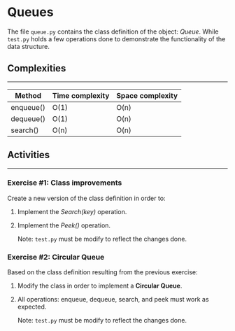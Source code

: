 # Queues 

The file `queue.py` contains the class definition of the object: *Queue*. While `test.py` holds a few operations done to demonstrate the functionality of the data structure.

## Complexities
___

| Method       | Time complexity | Space complexity |
|--------------|-----------------|------------------|
| enqueue()    | O(1)            | O(n)             |
| dequeue()    | O(1)            | O(n)             |
| search()     | O(n)            | O(n)             |

## Activities
___

### **Exercise #1: Class improvements**

Create a new version of the class definition in order to:

1) Implement the *Search(key)* operation.

2) Implement the *Peek()* operation.

    Note: `test.py` must be modify to reflect the changes done.


### **Exercise #2: Circular Queue**

Based on the class definition resulting from the previous exercise:

1) Modify the class in order to implement a **Circular Queue**.

2) All operations: enqueue, dequeue, search, and peek must work as expected.  

    Note: `test.py` must be modify to reflect the changes done.
